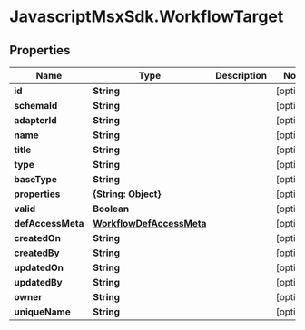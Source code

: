 # JavascriptMsxSdk.WorkflowTarget

## Properties

Name | Type | Description | Notes
------------ | ------------- | ------------- | -------------
**id** | **String** |  | [optional] 
**schemaId** | **String** |  | [optional] 
**adapterId** | **String** |  | [optional] 
**name** | **String** |  | [optional] 
**title** | **String** |  | [optional] 
**type** | **String** |  | [optional] 
**baseType** | **String** |  | [optional] 
**properties** | **{String: Object}** |  | [optional] 
**valid** | **Boolean** |  | [optional] 
**defAccessMeta** | [**WorkflowDefAccessMeta**](WorkflowDefAccessMeta.md) |  | [optional] 
**createdOn** | **String** |  | [optional] 
**createdBy** | **String** |  | [optional] 
**updatedOn** | **String** |  | [optional] 
**updatedBy** | **String** |  | [optional] 
**owner** | **String** |  | [optional] 
**uniqueName** | **String** |  | [optional] 


